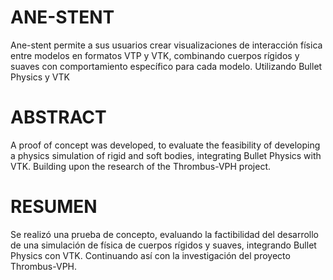 # ANE-STENT
Ane-stent permite a sus usuarios crear visualizaciones de interacción física entre modelos
en formatos VTP y VTK, combinando cuerpos rígidos y suaves con comportamiento
específico para cada modelo. Utilizando Bullet Physics y VTK

# ABSTRACT

A proof of concept was developed, to evaluate the feasibility of developing a physics
simulation of rigid and soft bodies, integrating Bullet Physics with VTK. Building upon
the research of the Thrombus-VPH project.

# RESUMEN

Se realizó una prueba de concepto, evaluando la factibilidad del desarrollo de una
simulación de física de cuerpos rígidos y suaves, integrando Bullet Physics con VTK.
Continuando así con la investigación del proyecto Thrombus-VPH.
